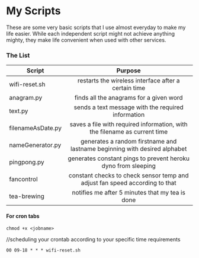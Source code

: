 # My Scripts

These are some very basic scripts that I use almost everyday to make my life easier. While each independent script might not achieve anything mighty, they make life convenient when used with other services.


### The List


| Script       | Purpose           |
| ------------- |:-------------:| 
| wifi-reset.sh      | restarts the wireless interface after a certain time | 
| anagram.py     | finds all the anagrams for a given word      |  
| text.py | sends a text message with the required information     |   
| filenameAsDate.py | saves a file with required information, with the filename as current time      |   
| nameGenerator.py | generates a random firstname and lastname beginning with desired alphabet      |   
| pingpong.py | generates constant pings to prevent heroku dyno from sleeping      |   
| fancontrol | constant checks to check sensor temp and adjust fan speed according to that      |  
| tea-brewing | notifies me after 5 minutes that my tea is done      |  





#### For cron tabs

 `chmod +x <jobname>`
 
 //scheduling your crontab according to your specific time requirements
 
  `00 09-18 * * * wifi-reset.sh`



